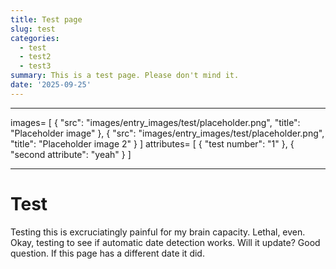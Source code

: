 ```yaml
---
title: Test page
slug: test
categories:
  - test
  - test2
  - test3
summary: This is a test page. Please don't mind it.
date: '2025-09-25'
---
```

___
images=
[
  { "src": "images/entry_images/test/placeholder.png", "title": "Placeholder image" },
  { "src": "images/entry_images/test/placeholder.png", "title": "Placeholder image 2" }
]
attributes=
[
  { "test number": "1" },
  { "second attribute": "yeah" }
]
___
# Test

Testing this is excruciatingly painful for my brain capacity. Lethal, even.
Okay, testing to see if automatic date detection works. Will it update? Good question. 
If this page has a different date it did.
